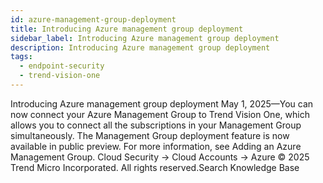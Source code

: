 ```yaml
---
id: azure-management-group-deployment
title: Introducing Azure management group deployment
sidebar_label: Introducing Azure management group deployment
description: Introducing Azure management group deployment
tags:
  - endpoint-security
  - trend-vision-one
---
```


 Introducing Azure management group deployment May 1, 2025—You can now connect your Azure Management Group to Trend Vision One, which allows you to connect all the subscriptions in your Management Group simultaneously. The Management Group deployment feature is now available in public preview. For more information, see Adding an Azure Management Group. Cloud Security → Cloud Accounts → Azure © 2025 Trend Micro Incorporated. All rights reserved.Search Knowledge Base